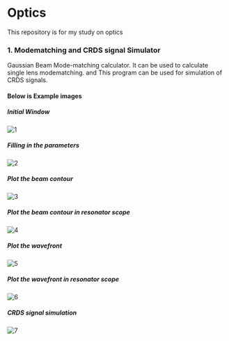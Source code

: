 # Optics
This repository is for my study on optics

### 1. Modematching and CRDS signal Simulator
Gaussian Beam Mode-matching calculator. It can be used to calculate single lens modematching.  and This program can be used for simulation of CRDS signals.

#### Below is Example images<br/>
##### Initial Window
![1](https://raw.githubusercontent.com/ydh2500/Optics/master/img/1.PNG)
</br>
##### Filling in the parameters
![2](https://raw.githubusercontent.com/ydh2500/Optics/master/img/2.PNG)
</br>
##### Plot the beam contour
![3](https://raw.githubusercontent.com/ydh2500/Optics/master/img/3.PNG)
</br>
##### Plot the beam contour in resonator scope
![4](https://raw.githubusercontent.com/ydh2500/Optics/master/img/4.PNG)
</br>
##### Plot the wavefront 
![5](https://raw.githubusercontent.com/ydh2500/Optics/master/img/5.PNG)
</br>
##### Plot the wavefront in resonator scope
![6](https://raw.githubusercontent.com/ydh2500/Optics/master/img/6.PNG)
</br>
##### CRDS signal simulation 
![7](https://raw.githubusercontent.com/ydh2500/Optics/master/img/7.PNG)
